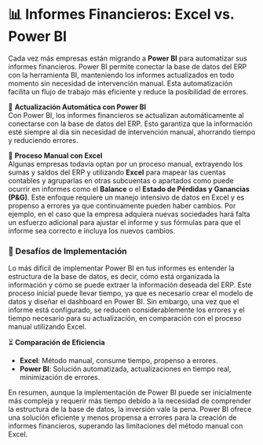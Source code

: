
# 📊 Informes Financieros: Excel vs. Power BI

Cada vez más empresas están migrando a **Power BI** para automatizar sus informes financieros. Power BI permite conectar la base de datos del ERP con la herramienta BI, manteniendo los informes actualizados en todo momento sin necesidad de intervención manual. Esta automatización facilita un flujo de trabajo más eficiente y reduce la posibilidad de errores.

🔄 **Actualización Automática con Power BI**  
Con Power BI, los informes financieros se actualizan automáticamente al conectarse con la base de datos del ERP. Esto garantiza que la información esté siempre al día sin necesidad de intervención manual, ahorrando tiempo y reduciendo errores.

📝 **Proceso Manual con Excel**  
Algunas empresas todavía optan por un proceso manual, extrayendo los sumas y saldos del ERP y utilizando **Excel** para mapear las cuentas contables y agruparlas en otras subcuentas o apartados como puede ocurrir en informes como el **Balance** o el **Estado de Pérdidas y Ganancias (P&G)**. Este enfoque requiere un manejo intensivo de datos en Excel y es propenso a errores ya que continuamente pueden haber cambios. Por ejemplo, en el caso que la empresa adquiera nuevas sociedades hará falta un esfuerzo adicional para ajustar el informe y sus fórmulas para que el informe sea correcto e incluya los nuevos cambios. 

### 🚧 Desafíos de Implementación  
Lo más difícil de implementar Power BI en tus informes es entender la estructura de la base de datos, es decir, cómo está organizada la información y cómo se puede extraer la información deseada del ERP. Este proceso inicial puede llevar tiempo, ya que es necesario crear el modelo de datos y diseñar el dashboard en Power BI. Sin embargo, una vez que el informe está configurado, se reducen considerablemente los errores y el tiempo necesario para su actualización,  en comparación con el proceso manual utilizando Excel.

⏳ **Comparación de Eficiencia**  
- **Excel**: Método manual, consume tiempo, propenso a errores.  
- **Power BI**: Solución automatizada, actualizaciones en tiempo real, minimización de errores.

En resumen, aunque la implementación de Power BI puede ser inicialmente más compleja y requerir más tiempo debido a la necesidad de comprender la estructura de la base de datos, la inversión vale la pena. Power BI ofrece una solución eficiente y menos propensa a errores para la creación de informes financieros, superando las limitaciones del método manual con Excel.

